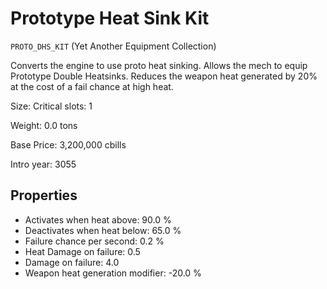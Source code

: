# Prototype Heat Sink Kit

`PROTO_DHS_KIT` (Yet Another Equipment Collection)

Converts the engine to use proto heat sinking. Allows the mech to equip Prototype Double Heatsinks.
Reduces the weapon heat generated by 20% at the cost of a fail chance at high heat.

Size: Critical slots: 1

Weight: 0.0 tons

Base Price: 3,200,000 cbills

Intro year: 3055

## Properties
* Activates when heat above: 90.0 %
* Deactivates when heat below: 65.0 %
* Failure chance per second: 0.2 %
* Heat Damage on failure: 0.5 
* Damage on failure: 4.0 
* Weapon heat generation modifier: -20.0 %
